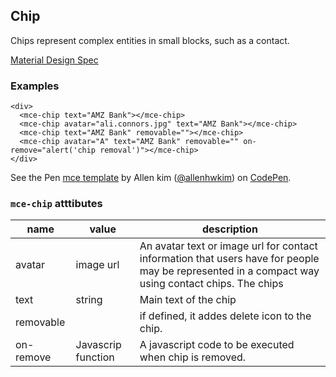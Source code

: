 <a name="Chip"></a>

## Chip
Chips represent complex entities in small blocks, such as a contact.

[Material Design Spec](https://material.io/guidelines/components/chips.html#chips-specs)

### Examples
```
<div>
  <mce-chip text="AMZ Bank"></mce-chip>
  <mce-chip avatar="ali.connors.jpg" text="AMZ Bank"></mce-chip>
  <mce-chip text="AMZ Bank" removable=""></mce-chip>
  <mce-chip avatar="A" text="AMZ Bank" removable="" on-remove="alert('chip removal')"></mce-chip>
</div>
```

<p data-height="300" data-theme-id="32189" data-slug-hash="jYYWPg" data-default-tab="html,result" data-user="allenhwkim" data-embed-version="2" data-pen-title="mce template" class="codepen">See the Pen <a href="https://codepen.io/allenhwkim/pen/PEJKKo/">mce template</a> by Allen kim (<a href="https://codepen.io/allenhwkim">@allenhwkim</a>) on <a href="https://codepen.io">CodePen</a>.</p>
<script async src="https://production-assets.codepen.io/assets/embed/ei.js"></script>


### `mce-chip` atttibutes
 |name|value|description|
 |---|---|---|
 |avatar| image url| An avatar text or image url for contact information that users have for people may be represented in a compact way using contact chips. The chips
 |text| string | Main text of the chip
 |removable| | if defined, it addes delete icon to the chip.
 |on-remove| Javascrip function| A javascript code to be executed when chip is removed.

